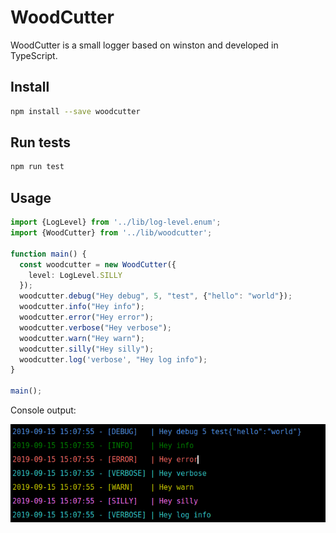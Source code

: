 # WoodCutter

WoodCutter is a small logger based on winston and developed in TypeScript.

## Install

```bash
npm install --save woodcutter
```

## Run tests

```bash
npm run test
```

## Usage

```typescript
import {LogLevel} from '../lib/log-level.enum';
import {WoodCutter} from '../lib/woodcutter';

function main() {
  const woodcutter = new WoodCutter({
    level: LogLevel.SILLY
  });
  woodcutter.debug("Hey debug", 5, "test", {"hello": "world"});
  woodcutter.info("Hey info");
  woodcutter.error("Hey error");
  woodcutter.verbose("Hey verbose");
  woodcutter.warn("Hey warn");
  woodcutter.silly("Hey silly");
  woodcutter.log('verbose', "Hey log info");
}

main();
```

Console output:

![woodcutter logs screenshot](assets/woodcutter_logs.png)
